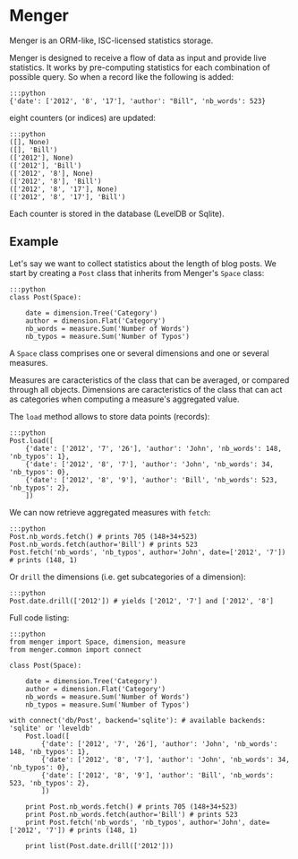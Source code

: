 
# Menger

Menger is an ORM-like, ISC-licensed statistics storage.

Menger is designed to receive a flow of data as input and provide
live statistics. It works by pre-computing statistics for each
combination of possible query. So when a record like the following is
added:

    :::python
    {'date': ['2012', '8', '17'], 'author': "Bill", 'nb_words': 523}

eight counters (or indices) are updated:

    :::python
    ([], None)
    ([], 'Bill')
    (['2012'], None)
    (['2012'], 'Bill')
    (['2012', '8'], None)
    (['2012', '8'], 'Bill')
    (['2012', '8', '17'], None)
    (['2012', '8', '17'], 'Bill')


Each counter is stored in the database (LevelDB or Sqlite).


## Example

Let's say we want to collect statistics about the length of blog posts. We
start by creating a `Post` class that inherits from Menger's `Space` class:

    :::python
    class Post(Space):

        date = dimension.Tree('Category')
        author = dimension.Flat('Category')
        nb_words = measure.Sum('Number of Words')
        nb_typos = measure.Sum('Number of Typos')

A `Space` class comprises one or several dimensions and one or several
measures.

Measures are caracteristics of the class that can be averaged, or compared
through all objects. Dimensions are caracteristics of the class that can 
act as categories when computing a measure's aggregated value.

The `load` method allows to store data points (records):

    :::python
    Post.load([
        {'date': ['2012', '7', '26'], 'author': 'John', 'nb_words': 148, 'nb_typos': 1},
        {'date': ['2012', '8', '7'], 'author': 'John', 'nb_words': 34, 'nb_typos': 0},
        {'date': ['2012', '8', '9'], 'author': 'Bill', 'nb_words': 523, 'nb_typos': 2},
        ])

We can now retrieve aggregated measures with `fetch`:

    :::python
    Post.nb_words.fetch() # prints 705 (148+34+523)
    Post.nb_words.fetch(author='Bill') # prints 523
    Post.fetch('nb_words', 'nb_typos', author='John', date=['2012', '7']) # prints (148, 1)

Or `drill` the dimensions (i.e. get subcategories of a dimension):

    :::python
    Post.date.drill(['2012']) # yields ['2012', '7'] and ['2012', '8']

Full code listing:

    :::python
    from menger import Space, dimension, measure
    from menger.common import connect

    class Post(Space):

        date = dimension.Tree('Category')
        author = dimension.Flat('Category')
        nb_words = measure.Sum('Number of Words')
        nb_typos = measure.Sum('Number of Typos')

    with connect('db/Post', backend='sqlite'): # available backends: 'sqlite' or 'leveldb'
        Post.load([
            {'date': ['2012', '7', '26'], 'author': 'John', 'nb_words': 148, 'nb_typos': 1},
            {'date': ['2012', '8', '7'], 'author': 'John', 'nb_words': 34, 'nb_typos': 0},
            {'date': ['2012', '8', '9'], 'author': 'Bill', 'nb_words': 523, 'nb_typos': 2},
            ])

        print Post.nb_words.fetch() # prints 705 (148+34+523)
        print Post.nb_words.fetch(author='Bill') # prints 523
        print Post.fetch('nb_words', 'nb_typos', author='John', date=['2012', '7']) # prints (148, 1)

        print list(Post.date.drill(['2012']))
